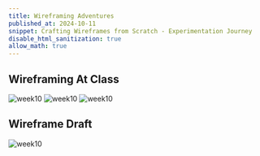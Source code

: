 ```yaml
---
title: Wireframing Adventures
published_at: 2024-10-11
snippet: Crafting Wireframes from Scratch - Experimentation Journey
disable_html_sanitization: true
allow_math: true
---
```


## Wireframing At Class
![week10](week10satu.jpeg)
![week10](week10dua.jpeg)
![week10](week10tiga.jpeg)


## Wireframe Draft
![week10](wireframe.jpeg)
